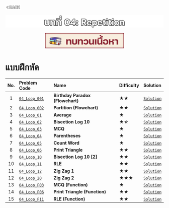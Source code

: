 <p align="left">
  <a href="../PL-Problem-List/README.md">
    <img src="../Z99-OTHERS/00-common/00-back.png" style="width:10%">
  </a>
</p>

![01-loop.png](/Z99-OTHERS/04-loop/01-loop.png)

<p align="center">
  <a href="../04-Repetition/Lecture/README.md">
    <img src="../Z99-OTHERS/00-common/01-lecture.png" style="width:50%">
  </a>
</p>

# แบบฝึกหัด

| No. | Problem Code                                                                                           | Name                             | Difficulty | Solution                                           |
| :-: | :----------------------------------------------------------------------------------------------------- | :------------------------------- | :--------- | :------------------------------------------------- |
|  1  | [`04_Loop_001`](https://drive.google.com/file/d/1Y9xwtuKQuA9ivybBNBocjLk1bMhSNBod/view?usp=drive_link) | **Birthday Paradox (Flowchart)** | ★★         | [`Solution`](/04-Repetition/04_Loop_001/README.md) |
|  2  | [`04_Loop_002`](https://drive.google.com/file/d/17o5HGkHrFkwV8cdCDwyzej8z9jdYetMZ/view?usp=drive_link) | **Partition (Flowchart)**        | ★★         | [`Solution`](/04-Repetition/04_Loop_002/README.md) |
|  3  | [`04_Loop_01`](https://drive.google.com/file/d/1qDCP0adaX9AyDZarqaKNwJpi9H2edl7t/view?usp=drive_link)  | **Average**                      | ★          | [`Solution`](/04-Repetition/04_Loop_01/README.md)  |
|  4  | [`04_Loop_02`](https://drive.google.com/file/d/1kxFsi7BjNGh9YDjNnzYRKDESZPJ2eX0S/view?usp=drive_link)  | **Bisection Log 10**             | ★☆         | [`Solution`](/04-Repetition/04_Loop_02/README.md)  |
|  5  | [`04_Loop_03`](https://drive.google.com/file/d/1045T9kHbNpOkVWQG6D0URf3tx7AYj9Zq/view?usp=drive_link)  | **MCQ**                          | ★          | [`Solution`](/04-Repetition/04_Loop_03/README.md)  |
|  6  | [`04_Loop_04`](https://drive.google.com/file/d/1a47SEUtNOaMysUlkEDMwawdue-2c9A4A/view?usp=drive_link)  | **Parentheses**                  | ★          | [`Solution`](/04-Repetition/04_Loop_04/README.md)  |
|  7  | [`04_Loop_05`](https://drive.google.com/file/d/130yj5AwIA6seHeFRHLKiJdOnV5j98Lc_/view?usp=drive_link)  | **Count Word**                   | ★          | [`Solution`](/04-Repetition/04_Loop_05/README.md)  |
|  8  | [`04_Loop_06`](https://drive.google.com/file/d/1SQyDHlrG-1P4KNhaAMi-8B2NycHO0DzW/view?usp=drive_link)  | **Print Triangle**               | ★★         | [`Solution`](/04-Repetition/04_Loop_06/README.md)  |
|  9  | [`04_Loop_10`](https://drive.google.com/file/d/1JOiixtgL3MuR5bhipvUmAfFJpaPNRgSA/view?usp=drive_link)  | **Bisection Log 10 [2]**         | ★★         | [`Solution`](/04-Repetition/04_Loop_10/README.md)  |
| 10  | [`04_Loop_11`](https://drive.google.com/file/d/1FJljyXrq98kzqLZK7o4SCWsisbRIa-wn/view?usp=drive_link)  | **RLE**                          | ★★         | [`Solution`](/04-Repetition/04_Loop_11/README.md)  |
| 11  | [`04_Loop_12`](https://drive.google.com/file/d/1qVnA8Sd9Yx741Ud-dvpnS1oX8wLMuh4F/view?usp=drive_link)  | **Zig Zag 1**                    | ★★         | [`Solution`](/04-Repetition/04_Loop_12/README.md)  |
| 12  | [`04_Loop_20`](https://drive.google.com/file/d/1uqvOHaGO9mRZmolJCEQUttyfUHyWmnai/view?usp=drive_link)  | **Zig Zag 2**                    | ★★★        | [`Solution`](/04-Repetition/04_Loop_20/README.md)  |
| 13  | [`04_Loop_F03`](https://drive.google.com/file/d/1FiT8lFWI6pDnFiyKGCfqsoO6aFQHRNsn/view?usp=drive_link) | **MCQ (Function)**               | ★          | [`Solution`](/04-Repetition/04_Loop_F03/README.md) |
| 14  | [`04_Loop_F06`](https://drive.google.com/file/d/1BZfEUio1oqtH8ogukO0SjbpGXvVK4ZDD/view?usp=drive_link) | **Print Triangle (Function)**    | ★★         | [`Solution`](/04-Repetition/04_Loop_F06/README.md) |
| 15  | [`04_Loop_F11`](https://drive.google.com/file/d/1TFt7ByWF1iL5RG1q5c2kTaf2cv7yKsWl/view?usp=drive_link) | **RLE (Function)**               | ★★         | [`Solution`](/04-Repetition/04_Loop_F11/README.md) |
